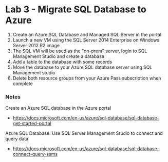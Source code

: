 # Lab 3 - Migrate SQL Database to Azure

1. Create an Azure SQL Database and Managed SQL Server in the portal
2. Launch a new VM using the SQL Server 2014 Enterprise on Windows Server 2012 R2 image
3. The SQL VM will be used as the "on-prem" server, login to SQL Management Studio and create a database
4. Add a table to the database with some records
5. Move the database to your Azure SQL database server using SQL Management studio
6. Delete both resource groups from your Azure Pass subscription when complete

### Notes

Create an Azure SQL database in the Azure portal
* https://docs.microsoft.com/en-us/azure/sql-database/sql-database-get-started-portal

Azure SQL Database: Use SQL Server Management Studio to connect and query data
* https://docs.microsoft.com/en-us/azure/sql-database/sql-database-connect-query-ssms
